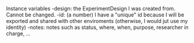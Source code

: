 Instance variables
-design: the ExperimentDesign I was created from. Cannot be changed. 
-id: (a number) I have a "unique" id because I will be exported and shared with other enviroments (otherwise, I would jut use my identity)
-notes: notes such as status, where, when, purpose, researcher in charge, ...